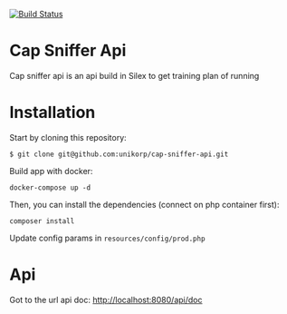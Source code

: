 [![Build Status](https://scrutinizer-ci.com/g/nbremont/cap-sniffer-api/badges/build.png?b=master)](https://scrutinizer-ci.com/g/nbremont/cap-sniffer-api/build-status/master)
# Cap Sniffer Api
Cap sniffer api is an api build in Silex to get training plan of running

# Installation
Start by cloning this repository:
```
$ git clone git@github.com:unikorp/cap-sniffer-api.git
```

Build app with docker:
```
docker-compose up -d
```

Then, you can install the dependencies (connect on php container first):
```
composer install
```

Update config params in `resources/config/prod.php`

# Api
Got to the url api doc: [http://localhost:8080/api/doc](http://localhost:8080/api/doc)
